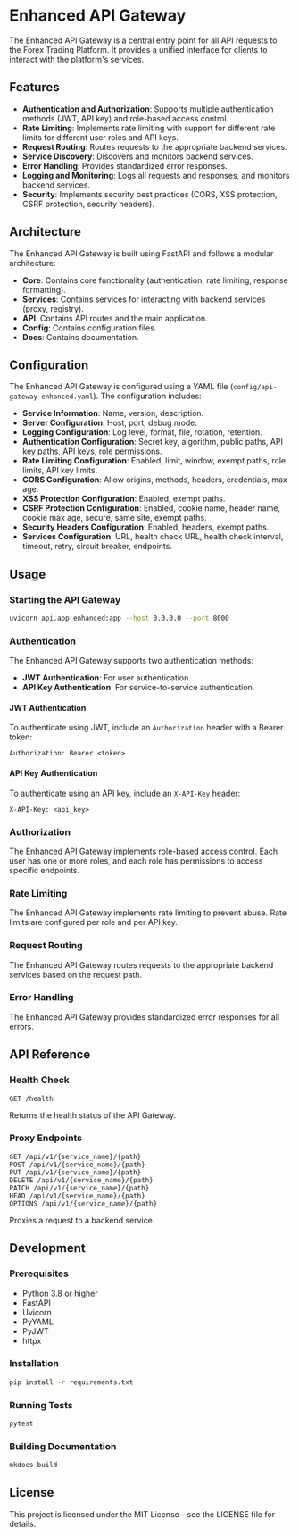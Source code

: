 # Enhanced API Gateway

The Enhanced API Gateway is a central entry point for all API requests to the Forex Trading Platform. It provides a unified interface for clients to interact with the platform's services.

## Features

- **Authentication and Authorization**: Supports multiple authentication methods (JWT, API key) and role-based access control.
- **Rate Limiting**: Implements rate limiting with support for different rate limits for different user roles and API keys.
- **Request Routing**: Routes requests to the appropriate backend services.
- **Service Discovery**: Discovers and monitors backend services.
- **Error Handling**: Provides standardized error responses.
- **Logging and Monitoring**: Logs all requests and responses, and monitors backend services.
- **Security**: Implements security best practices (CORS, XSS protection, CSRF protection, security headers).

## Architecture

The Enhanced API Gateway is built using FastAPI and follows a modular architecture:

- **Core**: Contains core functionality (authentication, rate limiting, response formatting).
- **Services**: Contains services for interacting with backend services (proxy, registry).
- **API**: Contains API routes and the main application.
- **Config**: Contains configuration files.
- **Docs**: Contains documentation.

## Configuration

The Enhanced API Gateway is configured using a YAML file (`config/api-gateway-enhanced.yaml`). The configuration includes:

- **Service Information**: Name, version, description.
- **Server Configuration**: Host, port, debug mode.
- **Logging Configuration**: Log level, format, file, rotation, retention.
- **Authentication Configuration**: Secret key, algorithm, public paths, API key paths, API keys, role permissions.
- **Rate Limiting Configuration**: Enabled, limit, window, exempt paths, role limits, API key limits.
- **CORS Configuration**: Allow origins, methods, headers, credentials, max age.
- **XSS Protection Configuration**: Enabled, exempt paths.
- **CSRF Protection Configuration**: Enabled, cookie name, header name, cookie max age, secure, same site, exempt paths.
- **Security Headers Configuration**: Enabled, headers, exempt paths.
- **Services Configuration**: URL, health check URL, health check interval, timeout, retry, circuit breaker, endpoints.

## Usage

### Starting the API Gateway

```bash
uvicorn api.app_enhanced:app --host 0.0.0.0 --port 8000
```

### Authentication

The Enhanced API Gateway supports two authentication methods:

- **JWT Authentication**: For user authentication.
- **API Key Authentication**: For service-to-service authentication.

#### JWT Authentication

To authenticate using JWT, include an `Authorization` header with a Bearer token:

```
Authorization: Bearer <token>
```

#### API Key Authentication

To authenticate using an API key, include an `X-API-Key` header:

```
X-API-Key: <api_key>
```

### Authorization

The Enhanced API Gateway implements role-based access control. Each user has one or more roles, and each role has permissions to access specific endpoints.

### Rate Limiting

The Enhanced API Gateway implements rate limiting to prevent abuse. Rate limits are configured per role and per API key.

### Request Routing

The Enhanced API Gateway routes requests to the appropriate backend services based on the request path.

### Error Handling

The Enhanced API Gateway provides standardized error responses for all errors.

## API Reference

### Health Check

```
GET /health
```

Returns the health status of the API Gateway.

### Proxy Endpoints

```
GET /api/v1/{service_name}/{path}
POST /api/v1/{service_name}/{path}
PUT /api/v1/{service_name}/{path}
DELETE /api/v1/{service_name}/{path}
PATCH /api/v1/{service_name}/{path}
HEAD /api/v1/{service_name}/{path}
OPTIONS /api/v1/{service_name}/{path}
```

Proxies a request to a backend service.

## Development

### Prerequisites

- Python 3.8 or higher
- FastAPI
- Uvicorn
- PyYAML
- PyJWT
- httpx

### Installation

```bash
pip install -r requirements.txt
```

### Running Tests

```bash
pytest
```

### Building Documentation

```bash
mkdocs build
```

## License

This project is licensed under the MIT License - see the LICENSE file for details.